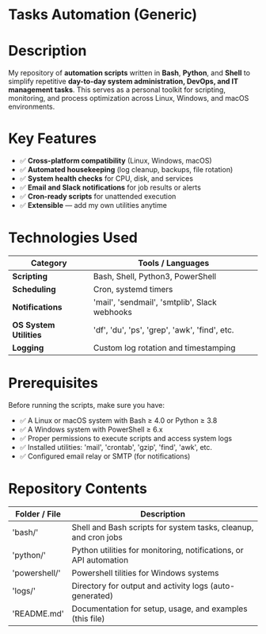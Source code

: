 # Tasks Automation (Generic)

# Description
My repository of **automation scripts** written in **Bash**, **Python**, and **Shell** to simplify repetitive **day-to-day system administration, DevOps, and IT management tasks**. This serves as a personal toolkit for scripting, monitoring, and process optimization across Linux, Windows, and macOS environments.

# Key Features
   - ✅ **Cross-platform compatibility** (Linux, Windows, macOS)  
   - ✅ **Automated housekeeping** (log cleanup, backups, file rotation)  
   - ✅ **System health checks** for CPU, disk, and services  
   - ✅ **Email and Slack notifications** for job results or alerts  
   - ✅ **Cron-ready scripts** for unattended execution  
   - ✅ **Extensible** — add my own utilities anytime

# Technologies Used
| Category                 | Tools / Languages                                      |
|--------------------------|--------------------------------------------------------|
| **Scripting**            | Bash, Shell, Python3, PowerShell                       |
| **Scheduling**           | Cron, systemd timers                                   |
| **Notifications**        | 'mail', 'sendmail', 'smtplib', Slack webhooks          |
| **OS System Utilities**  | 'df', 'du', 'ps', 'grep', 'awk', 'find', etc.          |
| **Logging**              | Custom log rotation and timestamping                   |

# Prerequisites
Before running the scripts, make sure you have:
   - ✅ A Linux or macOS system with Bash ≥ 4.0 or Python ≥ 3.8
   - ✅ A Windows system with PowerShell ≥ 6.x
   - ✅ Proper permissions to execute scripts and access system logs  
   - ✅ Installed utilities: 'mail', 'crontab', 'gzip', 'find', 'awk', etc.  
   - ✅ Configured email relay or SMTP (for notifications)

# Repository Contents
| Folder / File   | Description                                                           |
|-----------------|-----------------------------------------------------------------------|
| 'bash/'         | Shell and Bash scripts for system tasks, cleanup, and cron jobs       |
| 'python/'       | Python utilities for monitoring, notifications, or API automation     |
| 'powershell/'   | Powershell tilities for Windows systems                               |
| 'logs/'         | Directory for output and activity logs (auto-generated)               |
| 'README.md'     | Documentation for setup, usage, and examples (this file)              |
